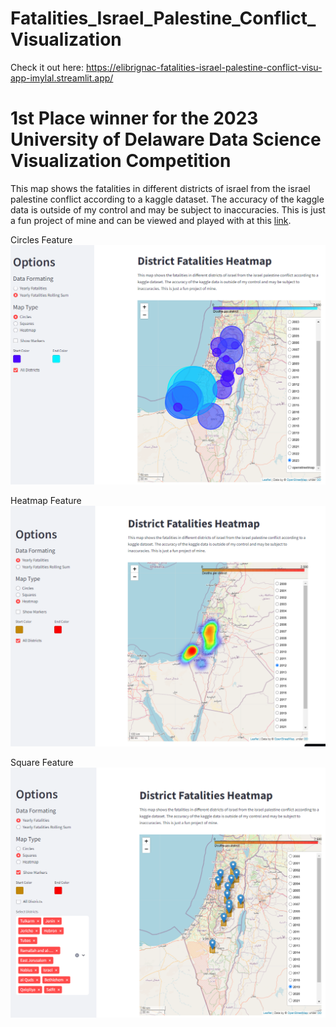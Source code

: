 # Fatalities_Israel_Palestine_Conflict_Visualization

Check it out here: 
https://elibrignac-fatalities-israel-palestine-conflict-visu-app-imylal.streamlit.app/

# 1st Place winner for the 2023 University of Delaware Data Science Visualization Competition

This map shows the fatalities in different districts of israel from the israel palestine conflict according to a kaggle dataset. The accuracy of the kaggle data is outside of my control and may be subject to inaccuracies. This is just a fun project of mine and can be viewed and played with at this [link](https://elibrignac-fatalities-israel-palestine-conflict-visu-app-imylal.streamlit.app/).

Circles Feature
<img src="read_me_images\Circles.png" alt="DisplayCirclesFeature">


Heatmap Feature
<img src="read_me_images\Heatmap_image.png" alt="DisplayHeatmapFeature">


Square Feature
<img src="read_me_images\Squares.png" alt="DisplaySquaresFeature">
